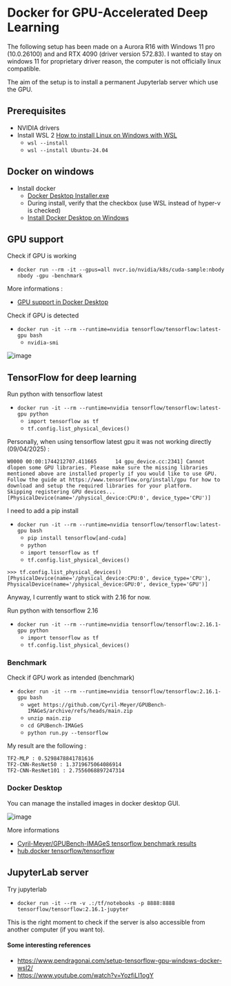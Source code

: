 # Docker for GPU-Accelerated Deep Learning

The following setup has been made on a Aurora R16 with Windows 11 pro (10.0.26100) and and RTX 4090 (driver version 572.83).
I wanted to stay on windows 11 for proprietary driver reason, the computer is not officially linux compatible.

The aim of the setup is to install a permanent Jupyterlab server which use the GPU.

## Prerequisites

* NVIDIA drivers
* Install WSL 2 [How to install Linux on Windows with WSL](https://learn.microsoft.com/en-us/windows/wsl/install)
  * `wsl --install`
  * `wsl --install Ubuntu-24.04`

## Docker on windows

* Install docker
  * [Docker Desktop Installer.exe](https://desktop.docker.com/win/main/amd64/Docker%20Desktop%20Installer.exe)
  * During install, verify that the checkbox (use WSL instead of hyper-v is checked)
  * [Install Docker Desktop on Windows](https://docs.docker.com/desktop/setup/install/windows-install/)

## GPU support

Check if GPU is working
* `docker run --rm -it --gpus=all nvcr.io/nvidia/k8s/cuda-sample:nbody nbody -gpu -benchmark`

More informations :
* [GPU support in Docker Desktop](https://docs.docker.com/desktop/features/gpu/)

Check if GPU is detected
* `docker run -it --rm --runtime=nvidia tensorflow/tensorflow:latest-gpu bash`
  * `nvidia-smi`
 
![image](https://github.com/user-attachments/assets/b7621bdb-d991-493e-aea4-21570e1625de)

## TensorFlow for deep learning

Run python with tensorflow latest
* `docker run -it --rm --runtime=nvidia tensorflow/tensorflow:latest-gpu python`
  * `import tensorflow as tf`
  * `tf.config.list_physical_devices()`

Personally, when using tensorflow latest gpu it was not working directly (09/04/2025) :
```
W0000 00:00:1744212707.411665      14 gpu_device.cc:2341] Cannot dlopen some GPU libraries. Please make sure the missing libraries mentioned above are installed properly if you would like to use GPU. Follow the guide at https://www.tensorflow.org/install/gpu for how to download and setup the required libraries for your platform.
Skipping registering GPU devices...
[PhysicalDevice(name='/physical_device:CPU:0', device_type='CPU')]
```
I need to add a pip install
* `docker run -it --rm --runtime=nvidia tensorflow/tensorflow:latest-gpu bash`
  * `pip install tensorflow[and-cuda]`
  * `python`
  * `import tensorflow as tf`
  * `tf.config.list_physical_devices()`

```
>>> tf.config.list_physical_devices()
[PhysicalDevice(name='/physical_device:CPU:0', device_type='CPU'), PhysicalDevice(name='/physical_device:GPU:0', device_type='GPU')]
```

Anyway, I currently want to stick with 2.16 for now.

Run python with tensorflow 2.16
* `docker run -it --rm --runtime=nvidia tensorflow/tensorflow:2.16.1-gpu python`
  * `import tensorflow as tf`
  * `tf.config.list_physical_devices()`
 
### Benchmark

Check if GPU work as intended (benchmark)
* `docker run -it --rm --runtime=nvidia tensorflow/tensorflow:2.16.1-gpu bash`
  * `wget https://github.com/Cyril-Meyer/GPUBench-IMAGeS/archive/refs/heads/main.zip`
  * `unzip main.zip`
  * `cd GPUBench-IMAGeS`
  * `python run.py --tensorflow`

My result are the following : 
```
TF2-MLP : 0.5298478841781616
TF2-CNN-ResNet50 : 1.3719675064086914
TF2-CNN-ResNet101 : 2.7556068897247314
```

### Docker Desktop

You can manage the installed images in docker desktop GUI.

![image](https://github.com/user-attachments/assets/ddc3dda9-6ecf-4ade-9e12-d801e8616727)

More informations
* [Cyril-Meyer/GPUBench-IMAGeS tensorflow benchmark results](https://github.com/Cyril-Meyer/GPUBench-IMAGeS/?tab=readme-ov-file#tensorflow)
* [hub.docker tensorflow/tensorflow](https://hub.docker.com/r/tensorflow/tensorflow/)

## JupyterLab server

Try jupyterlab
* `docker run -it --rm -v .:/tf/notebooks -p 8888:8888 tensorflow/tensorflow:2.16.1-jupyter`

This is the right moment to check if the server is also accessible from another computer (if you want to).

#### Some interesting references

* https://www.pendragonai.com/setup-tensorflow-gpu-windows-docker-wsl2/
* https://www.youtube.com/watch?v=YozfiLI1ogY
